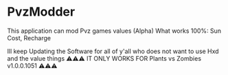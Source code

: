 # PvzModder
This application can mod Pvz games values (Alpha) 
What works 100%:
Sun Cost,
Recharge

Ill keep Updating the Software for all of y'all who does not want to use Hxd and the value things
⚠️⚠️⚠️ IT ONLY WORKS FOR Plants vs Zombies v1.0.0.1051 ⚠️⚠️⚠️
